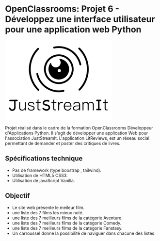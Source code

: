 # OpenClassrooms: Projet 6 - Développez une interface utilisateur pour une application web Python

![projet 6 Développez une interface utilisateur pour une application web Python openclassrooms](.readme/landry_anthony_JustStreamIt_openclassrooms_developpeur_application_python.png)

Projet réalisé dans le cadre de la formation OpenClassrooms Développeur d'Applications Python.
Il s'agit de développer une application Web pour l'association JustStreamIt.
L'application LitReviews, est un réseau social permettant de demander et poster des critiques de livres.

## Spécifications technique 

- Pas de framework (type boostrap , tailwind).
- Utilisation de HTML5 CSS3.
- Utilisation de javaScript Vanilla.

## Objectif

- Le site web présente le meileur film.
- une liste des 7 films les mieux noté.
- une liste des 7 meilleurs films de la catégorie Aventure.
- une liste des 7 meilleurs films de la catégorie Comedy.
- une liste des 7 meilleurs films de la catégorie Fanstasy.
- Un carroussel donne la possibilité de naviguer dans chacune des listes.